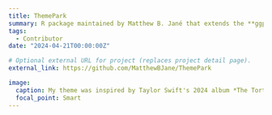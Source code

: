 ```yaml
---
title: ThemePark
summary: R package maintained by Matthew B. Jané that extends the **ggplot** package with plot themes inspired by various works in pop culture.
tags:
  - Contributor
date: "2024-04-21T00:00:00Z"

# Optional external URL for project (replaces project detail page).
external_link: https://github.com/MatthewBJane/ThemePark

image:
  caption: My theme was inspired by Taylor Swift's 2024 album *The Tortured Poets Department*.
  focal_point: Smart
---
```

